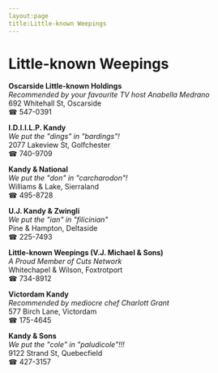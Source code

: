 ```yaml
---
layout:page
title:Little-known Weepings
---
```

# Little-known Weepings

**Oscarside Little-known Holdings**  
_Recommended by your favourite TV host Anabella Medrano_  
692 Whitehall St, Oscarside  
☎ 547-0391



**I.D.I.I.L.P. Kandy**  
_We put the "dings" in "bardings"!_  
2077 Lakeview St, Golfchester  
☎ 740-9709



**Kandy & National**  
_We put the "don" in "carcharodon"!_  
Williams & Lake, Sierraland  
☎ 495-8728



**U.J. Kandy & Zwingli**  
_We put the "ian" in "filicinian"_  
Pine & Hampton, Deltaside  
☎ 225-7493



**Little-known Weepings (V.J. Michael & Sons)**  
_A Proud Member of Cuts Network_  
Whitechapel & Wilson, Foxtrotport  
☎ 734-8912



**Victordam Kandy**  
_Recommended by mediocre chef Charlott Grant_  
577 Birch Lane, Victordam  
☎ 175-4645



**Kandy & Sons**  
_We put the "cole" in "paludicole"!!!_  
9122 Strand St, Quebecfield  
☎ 427-3157



